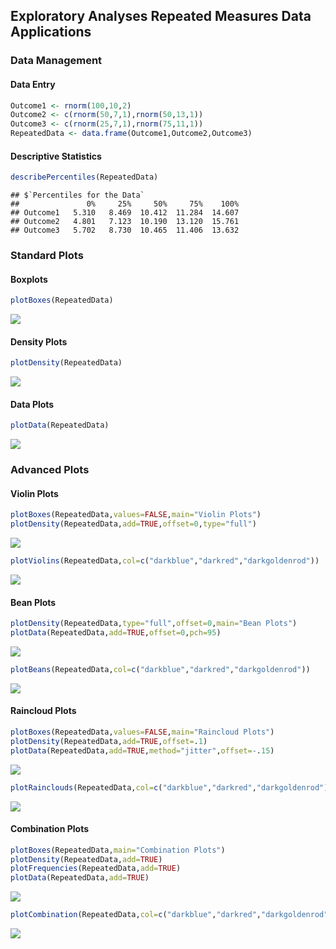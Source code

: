 
## Exploratory Analyses Repeated Measures Data Applications

### Data Management

#### Data Entry


```r
Outcome1 <- rnorm(100,10,2)
Outcome2 <- c(rnorm(50,7,1),rnorm(50,13,1))
Outcome3 <- c(rnorm(25,7,1),rnorm(75,11,1))
RepeatedData <- data.frame(Outcome1,Outcome2,Outcome3)
```

#### Descriptive Statistics


```r
describePercentiles(RepeatedData)
```

```
## $`Percentiles for the Data`
##               0%     25%     50%     75%    100%
## Outcome1   5.310   8.469  10.412  11.284  14.607
## Outcome2   4.801   7.123  10.190  13.120  15.761
## Outcome3   5.702   8.730  10.465  11.406  13.632
```

### Standard Plots

#### Boxplots


```r
plotBoxes(RepeatedData)
```

![](figures/Repeated-Boxes-1.png)<!-- -->

#### Density Plots


```r
plotDensity(RepeatedData)
```

![](figures/Repeated-Density-1.png)<!-- -->

#### Data Plots


```r
plotData(RepeatedData)
```

![](figures/Repeated-Data-1.png)<!-- -->

### Advanced Plots

#### Violin Plots


```r
plotBoxes(RepeatedData,values=FALSE,main="Violin Plots")
plotDensity(RepeatedData,add=TRUE,offset=0,type="full")
```

![](figures/Repeated-ViolinsA-1.png)<!-- -->


```r
plotViolins(RepeatedData,col=c("darkblue","darkred","darkgoldenrod"))
```

![](figures/Repeated-ViolinsB-1.png)<!-- -->

#### Bean Plots


```r
plotDensity(RepeatedData,type="full",offset=0,main="Bean Plots")
plotData(RepeatedData,add=TRUE,offset=0,pch=95)
```

![](figures/Repeated-BeansA-1.png)<!-- -->


```r
plotBeans(RepeatedData,col=c("darkblue","darkred","darkgoldenrod"))
```

![](figures/Repeated-BeansB-1.png)<!-- -->

#### Raincloud Plots


```r
plotBoxes(RepeatedData,values=FALSE,main="Raincloud Plots")
plotDensity(RepeatedData,add=TRUE,offset=.1)
plotData(RepeatedData,add=TRUE,method="jitter",offset=-.15)
```

![](figures/Repeated-RaincloudsA-1.png)<!-- -->


```r
plotRainclouds(RepeatedData,col=c("darkblue","darkred","darkgoldenrod"))
```

![](figures/Repeated-RaincloudsB-1.png)<!-- -->

#### Combination Plots


```r
plotBoxes(RepeatedData,main="Combination Plots")
plotDensity(RepeatedData,add=TRUE)
plotFrequencies(RepeatedData,add=TRUE)
plotData(RepeatedData,add=TRUE)
```

![](figures/Repeated-CombinationsA-1.png)<!-- -->


```r
plotCombination(RepeatedData,col=c("darkblue","darkred","darkgoldenrod"))
```

![](figures/Repeated-CombinationsB-1.png)<!-- -->
